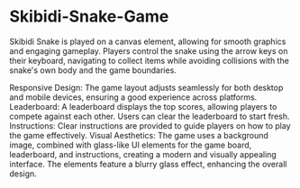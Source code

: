 # Skibidi-Snake-Game
Skibidi Snake is played on a canvas element, allowing for smooth graphics and engaging gameplay. Players control the snake using the arrow keys on their keyboard, navigating to collect items while avoiding collisions with the snake's own body and the game boundaries.


Responsive Design: The game layout adjusts seamlessly for both desktop and mobile devices, ensuring a good experience across platforms.
Leaderboard: A leaderboard displays the top scores, allowing players to compete against each other. Users can clear the leaderboard to start fresh.
Instructions: Clear instructions are provided to guide players on how to play the game effectively.
Visual Aesthetics: The game uses a background image, combined with glass-like UI elements for the game board, leaderboard, and instructions, creating a modern and visually appealing interface. The elements feature a blurry glass effect, enhancing the overall design.


